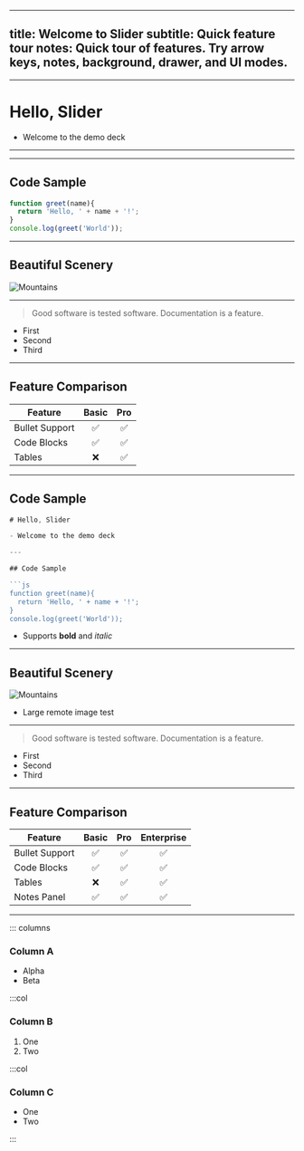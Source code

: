 
---
title: Welcome to Slider
subtitle: Quick feature tour
notes: Quick tour of features. Try arrow keys, notes, background, drawer, and UI modes.
  ---
  ---
  # Hello, Slider

  - Welcome to the demo deck

  ---
---
## Code Sample

```js
function greet(name){
  return 'Hello, ' + name + '!';
}
console.log(greet('World'));
```

---
## Beautiful Scenery

![Mountains](https://images.unsplash.com/photo-1501785888041-af3ef285b470?w=800)

---
> Good software is tested software.
> Documentation is a feature.

- First
- Second
- Third

---
## Feature Comparison

| Feature        | Basic | Pro |
|----------------|:-----:|:---:|
| Bullet Support | ✅    | ✅  |
| Code Blocks    | ✅    | ✅  |
| Tables         | ❌    | ✅  |

  ---

  ## Code Sample

  ```js
# Hello, Slider

  - Welcome to the demo deck

  ---

  ## Code Sample

  ```js
  function greet(name){
    return 'Hello, ' + name + '!';
  }
  console.log(greet('World'));
  ```

  - Supports **bold** and *italic*

  ---

  ## Beautiful Scenery

  ![Mountains](https://images.unsplash.com/photo-1501785888041-af3ef285b470?w=800)

  - Large remote image test

  ---

  > Good software is tested software.
  > Documentation is a feature.

  - First
  - Second
  - Third

  ---

  ## Feature Comparison

  | Feature        | Basic | Pro | Enterprise |
  |----------------|:-----:|:---:|:----------:|
  | Bullet Support | ✅    | ✅  | ✅         |
  | Code Blocks    | ✅    | ✅  | ✅         |
  | Tables         | ❌    | ✅  | ✅         |
  | Notes Panel    | ✅    | ✅  | ✅         |

  ---

  ::: columns

  ### Column A
  - Alpha
  - Beta

  :::col

  ### Column B
  1. One
  2. Two

  :::col

  ### Column C
  - One
  - Two

  :::
